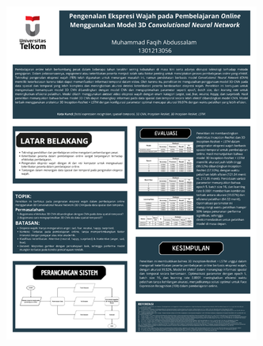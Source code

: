 <div align="center">
  <img src="Penngenalan Ekspresi Wajah pada Pembelajaran Online Menggunakan Model 3D Convolutional Neural Network.png" style="max-width: 100%; height: auto;" />
</div>

